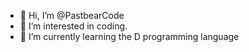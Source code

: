 - 👋 Hi, I’m @PastbearCode
- 👀 I’m interested in coding.
- 🌱 I’m currently learning the D programming language
